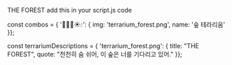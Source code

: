 THE FOREST
add this in your script.js code

const combos = {
  '🌳🌳🌳☀️💧': { img: 'terrarium_forest.png', name: '숲 테라리움' }};

const terrariumDescriptions = {
  'terrarium_forest.png': { title: "THE FOREST", quote: "천천히 숨 쉬어, 이 숲은 너를 기다리고 있어." }};
